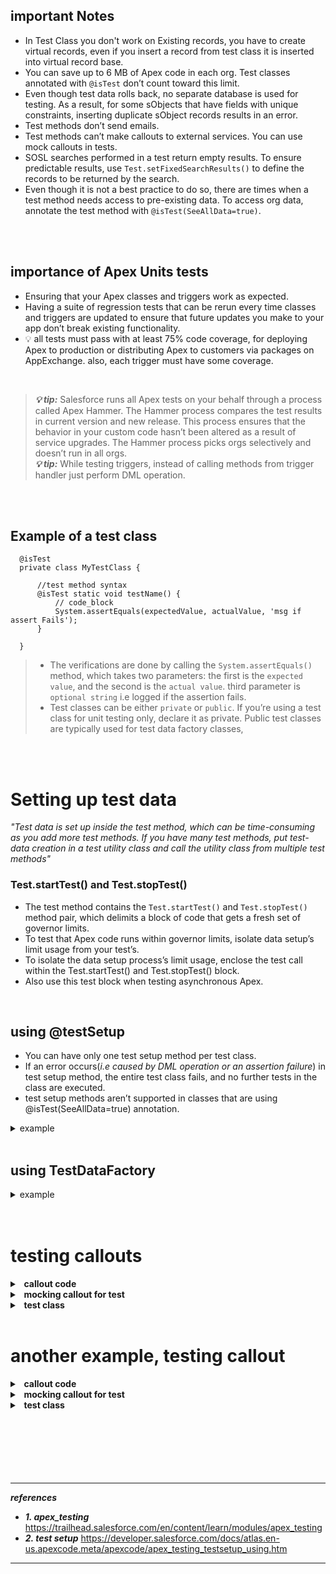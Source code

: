 ## important Notes
- In Test Class you don't work on Existing records, you have to create virtual records, even if you insert a record from test class it is inserted into virtual record base.
- You can save up to 6 MB of Apex code in each org. Test classes annotated with ``@isTest`` don’t count toward this limit.
- Even though test data rolls back, no separate database is used for testing. As a result, for some sObjects that have fields with unique constraints, inserting duplicate sObject records results in an error.
- Test methods don’t send emails.
- Test methods can’t make callouts to external services. You can use mock callouts in tests.
- SOSL searches performed in a test return empty results. To ensure predictable results, use ``Test.setFixedSearchResults()`` to define the records to be returned by the search.
- Even though it is not a best practice to do so, there are times when a test method needs access to pre-existing data. To access org data, annotate the test method with ``@isTest(SeeAllData=true)``. 


<br/>


<br/>


## importance of Apex Units tests
- Ensuring that your Apex classes and triggers work as expected.
- Having a suite of regression tests that can be rerun every time classes and triggers are updated to ensure that future updates you make to your app don’t break existing functionality.
- 💡 all tests must pass with at least 75% code coverage, for deploying Apex to production or distributing Apex to customers via packages on AppExchange. also, each trigger must have some coverage. 


<br/>


> ***💡 tip:*** Salesforce runs all Apex tests on your behalf through a process called Apex Hammer. The Hammer process compares the test results in current version and new release. This process ensures that the behavior in your custom code hasn’t been altered as a result of service upgrades. The Hammer process picks orgs selectively and doesn’t run in all orgs.
> <br/> ***💡 tip:*** While testing triggers, instead of calling methods from trigger handler just perform DML operation.


<br/>


<br/>


## Example of a test class
```apex
  @isTest
  private class MyTestClass {
  
      //test method syntax
      @isTest static void testName() {
          // code_block
          System.assertEquals(expectedValue, actualValue, 'msg if assert Fails');
      }
      
  }
```

> - The verifications are done by calling the ``System.assertEquals()`` method, which takes two parameters: the first is the ``expected value``, and the second is the ``actual value``. third parameter is ``optional string`` i.e logged if the assertion fails.
> - Test classes can be either ``private`` or ``public``. If you’re using a test class for unit testing only, declare it as private. Public test classes are typically used for test data factory classes, 



<br/>


<br/>


# Setting up test data
<em> "Test data is set up inside the test method, which can be time-consuming as you add more test methods. If you have many test methods, put test-data creation in a test utility class and call the utility class from multiple test methods" </em>

### Test.startTest() and Test.stopTest()
- The test method contains the ``Test.startTest()`` and ``Test.stopTest()`` method pair, which delimits a block of code that gets a fresh set of governor limits.  
- To test that Apex code runs within governor limits, isolate data setup’s limit usage from your test’s. 
- To isolate the data setup process’s limit usage, enclose the test call within the Test.startTest() and Test.stopTest() block. 
- Also use this test block when testing asynchronous Apex. 



<br/>


## using @testSetup
- You can have only one test setup method per test class.
- If an error occurs(_i.e caused by DML operation or an assertion failure_) in test setup method, the entire test class fails, and no further tests in the class are executed.
- test setup methods aren’t supported in classes that are using @isTest(SeeAllData=true) annotation.

<details>
<summary>example</summary>
<p>

---

#### Example of @testSetup
  
```apex
@isTest
private class CommonTestSetup {

    @testSetup static void setup() {
        // Create common test accounts
        List<Account> testAccts = new List<Account>();
        for(Integer i=0;i<2;i++) {
            testAccts.add(new Account(Name = 'TestAcct'+i));
        }
        insert testAccts;        
    }
    
    @isTest static void testMethod1() {
        // Get the first test account by using a SOQL query
        Account acct = [SELECT Id FROM Account WHERE Name='TestAcct0' LIMIT 1];
        // Modify first account
        acct.Phone = '555-1212';
        // This update is local to this test method only.
        update acct;
        
        // Delete second account
        Account acct2 = [SELECT Id FROM Account WHERE Name='TestAcct1' LIMIT 1];
        // This deletion is local to this test method only.
        delete acct2;
        
        // Perform some testing
    }

    @isTest static void testMethod2() {
        // The changes made by testMethod1() are rolled back and 
        // are not visible to this test method.        
        // Get the first account by using a SOQL query
        Account acct = [SELECT Phone FROM Account WHERE Name='TestAcct0' LIMIT 1];
        // Verify that test account created by test setup method is unaltered.
        System.assertEquals(null, acct.Phone);
        
        // Get the second account by using a SOQL query
        Account acct2 = [SELECT Id FROM Account WHERE Name='TestAcct1' LIMIT 1];
        // Verify test account created by test setup method is unaltered.
        System.assertNotEquals(null, acct2);
        
        // Perform some testing
    }

}
```

---
 
</p>
</details>



<br/>


## using TestDataFactory

<details>
<summary>example</summary>
<p>

---

### test Data factory
```apex

@isTest
public class TestDataFactory {
    public static void createTestRecords(Integer numAccts, Integer numContactsPerAcct) {
        List<Account> accts = new List<Account>();
        
        for(Integer i=0;i<numAccts;i++) {
            Account a = new Account(Name='TestAccount' + i);
            accts.add(a);
        }
        insert accts;
        
        List<Contact> cons = new List<Contact>();
        for (Integer j=0;j<numAccts;j++) {
            Account acct = accts[j];            
            // For each account just inserted, add contacts
            for (Integer k=numContactsPerAcct*j;k<numContactsPerAcct*(j+1);k++) {
                cons.add(new Contact(firstname='Test'+k,
                                     lastname='Test'+k,
                                     AccountId=acct.Id));
            }
        }
        // Insert all contacts for all accounts
        insert cons;
    }
}

```

### using factory from test class
```apex

@isTest
private class MyTestClass {
    @isTest static void testmethod test1() {
        TestDataFactory.createTestRecords(5,3);
        // Run some tests
    }
}

```

---
 
</p>
</details>


<br/>
 
 
<br/>
 
 
# testing callouts 

<details>
<summary> <b> &nbsp; callout code  </b> </summary>
<p>

---

```apex
public class SMSUtils {
    // Call async from triggers, etc, where callouts are not permitted.
    @future(callout=true)
    public static void sendSMSAsync(String fromNbr, String toNbr, String m) {
        String results = sendSMS(fromNbr, toNbr, m);
        System.debug(results);
    }
    // Call from controllers, etc, for immediate processing
    public static String sendSMS(String fromNbr, String toNbr, String m) {
        // Calling 'send' will result in a callout
        String results = SmsMessage.send(fromNbr, toNbr, m);
        insert new SMS_Log__c(to__c=toNbr, from__c=fromNbr, msg__c=results);
        return results;
    }
}
```

---

</p>
</details>


<details>
<summary> <b> &nbsp; mocking callout for test  </b> </summary>
<p>

---

```apex
@isTest
public class SMSCalloutMock implements HttpCalloutMock {
    public HttpResponse respond(HttpRequest req) {
        // Create a fake response
        HttpResponse res = new HttpResponse();
        res.setHeader('Content-Type', 'application/json');
        res.setBody('{"status":"success"}');
        res.setStatusCode(200);
        return res;
    }
}
```

---

</p>
</details>


<details>
<summary> <b> &nbsp; test class  </b> </summary>
<p>

---

```apex
@IsTest
private class Test_SMSUtils {
  @IsTest
  private static void testSendSms() {
    Test.setMock(HttpCalloutMock.class, new SMSCalloutMock());
    Test.startTest();
      SMSUtils.sendSMSAsync('111', '222', 'Greetings!');
    Test.stopTest();
    // runs callout and check results
    List<SMS_Log__c> logs = [select msg__c from SMS_Log__c];
    System.assertEquals(1, logs.size());
    System.assertEquals('success', logs[0].msg__c);
  }
}
```

---

</p>
</details>


<br/>


# another example, testing callout

<details>
<summary> <b> &nbsp; callout code  </b> </summary>
<p>

---

```apex
public with sharing class WarehouseCalloutService implements Queueable {
    
    private static final String WAREHOUSE_URL = 'https://th-superbadge-apex.herokuapp.com/equipment';
    
    public static void execute (QueueableContext context){
        doTheWork();
    }
    
    @future(callout=true)
    public static void doTheWork(){
        Http http = new Http();
        HttpRequest request = new HttpRequest();
        request.setEndpoint(WAREHOUSE_URL);
        request.setMethod('GET');
        HttpResponse response = http.send(request);
        // If the request is successful, parse the JSON response.
        
        if(response.getStatusCode() == 200) {
            // Deserialize the JSON string into collections of primitive data types.
            List<object> equipments = (List<object>) JSON.deserializeUntyped(response.getBody());
            //system.debug(equipments);           
            List<Product2> productsToUpsert = new List<Product2>(); 
            
            for(Object item: equipments){
                Product2 newProd = new Product2();
                
                Map<String,Object> mapjson = (Map<String,Object>) item;
                newProd.ProductCode = (String) mapjson.get('_id');
                newProd.cost__c = (decimal) mapjson.get('cost');
                newProd.name = (String) mapjson.get('name');
                newProd.lifespan_Months__c = (decimal) mapjson.get('lifespan');
                newProd.maintenance_Cycle__c = (decimal) mapjson.get('maintenanceperiod');
                newProd.QuantityUnitOfMeasure = (String) mapjson.get('Quantity');
                newProd.replacement_Part__c = (Boolean) mapjson.get('replacement');
                newProd.stockKeepingUnit = (String) mapjson.get('sku');
                
                //system.debug(mapjson);
                //system.debug(mapjson.get('name'));
                
                productsToUpsert.add(newProd);
                
            }
            
            if(!productsToUpsert.isEmpty()){
                upsert productsToUpsert;                
            }
            
        }
    }
}
```

---

</p>
</details>


<details>
<summary> <b> &nbsp; mocking callout for test  </b> </summary>
<p>

---

```apex
@isTest  
public class WarehouseCalloutServiceMock implements HttpCalloutMock {
    
    public HttpResponse respond(HttpRequest req) {
        // Create a fake response
        HttpResponse res = new HttpResponse();
        res.setHeader('Content-Type', 'application/json');
        res.setBody('[{"_id":"55d66226726b611100aaf741","replacement":false,"quantity":5,"name":"Generator 1000 kW","maintenanceperiod":365,"lifespan":120,"cost":5000,"sku":"100003"},{"_id":"55d66226726b611100aaf742","replacement":true,"quantity":183,"name":"Cooling Fan","maintenanceperiod":0,"lifespan":0,"cost":300,"sku":"100004"}]');
        res.setStatusCode(200);
        return res;
    }
}
```

---

</p>
</details>


<details>
<summary> <b> &nbsp; test class  </b> </summary>
<p>

---

```apex
@IsTest
private class WarehouseCalloutServiceTest {
    
    @IsTest
    private static void testSendSms() {
        
        Test.setMock(HttpCalloutMock.class, new WarehouseCalloutServiceMock());
        
        Test.startTest();
        Id jobID = System.enqueueJob(new WarehouseCalloutService());
        Test.stopTest();
        
        // complete the assertion part ??????
        System.assertEquals('success', 'success');
    }
    
}
```

---

</p>
</details>


<br/>
  

<br/>


<br/>


<br/>


<br/>


<br/>


---
***references***

- ***1. apex_testing***  https://trailhead.salesforce.com/en/content/learn/modules/apex_testing
- ***2. test setup*** https://developer.salesforce.com/docs/atlas.en-us.apexcode.meta/apexcode/apex_testing_testsetup_using.htm




---
